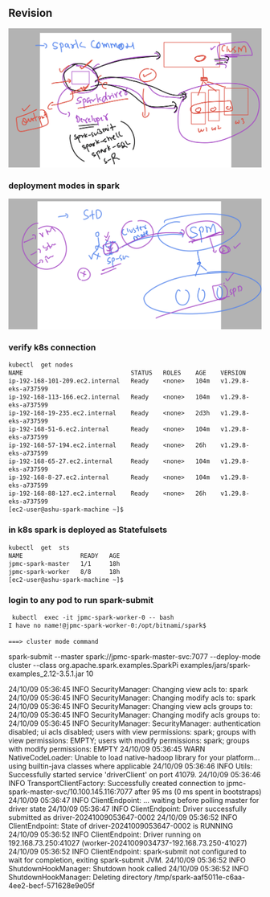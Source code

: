 ## Revision 

<img src="rev1.png">

### deployment modes in spark 

<img src="rev2.png">

### verify k8s connection 

```
kubectl  get nodes
NAME                              STATUS   ROLES    AGE    VERSION
ip-192-168-101-209.ec2.internal   Ready    <none>   104m   v1.29.8-eks-a737599
ip-192-168-113-166.ec2.internal   Ready    <none>   104m   v1.29.8-eks-a737599
ip-192-168-19-235.ec2.internal    Ready    <none>   2d3h   v1.29.8-eks-a737599
ip-192-168-51-6.ec2.internal      Ready    <none>   104m   v1.29.8-eks-a737599
ip-192-168-57-194.ec2.internal    Ready    <none>   26h    v1.29.8-eks-a737599
ip-192-168-65-27.ec2.internal     Ready    <none>   104m   v1.29.8-eks-a737599
ip-192-168-8-27.ec2.internal      Ready    <none>   104m   v1.29.8-eks-a737599
ip-192-168-88-127.ec2.internal    Ready    <none>   26h    v1.29.8-eks-a737599
[ec2-user@ashu-spark-machine ~]$ 

```

### in k8s spark is deployed as Statefulsets 

```
kubectl  get  sts
NAME                READY   AGE
jpmc-spark-master   1/1     18h
jpmc-spark-worker   8/8     18h
[ec2-user@ashu-spark-machine ~]$ 

```

### login to any pod to run spark-submit 

```
 kubectl  exec -it jpmc-spark-worker-0 -- bash 
I have no name!@jpmc-spark-worker-0:/opt/bitnami/spark$ 

===> cluster mode command 

```
spark-submit   --master spark://jpmc-spark-master-svc:7077 --deploy-mode cluster 
 --class org.apache.spark.examples.SparkPi examples/jars/spark-examples_2.12-3.5.1.jar 10 

 
24/10/09 05:36:45 INFO SecurityManager: Changing view acls to: spark
24/10/09 05:36:45 INFO SecurityManager: Changing modify acls to: spark
24/10/09 05:36:45 INFO SecurityManager: Changing view acls groups to: 
24/10/09 05:36:45 INFO SecurityManager: Changing modify acls groups to: 
24/10/09 05:36:45 INFO SecurityManager: SecurityManager: authentication disabled; ui acls disabled; users with view permissions: spark; groups with view permissions: EMPTY; users with modify permissions: spark; groups with modify permissions: EMPTY
24/10/09 05:36:45 WARN NativeCodeLoader: Unable to load native-hadoop library for your platform... using builtin-java classes where applicable
24/10/09 05:36:46 INFO Utils: Successfully started service 'driverClient' on port 41079.
24/10/09 05:36:46 INFO TransportClientFactory: Successfully created connection to jpmc-spark-master-svc/10.100.145.116:7077 after 95 ms (0 ms spent in bootstraps)
24/10/09 05:36:47 INFO ClientEndpoint: ... waiting before polling master for driver state
24/10/09 05:36:47 INFO ClientEndpoint: Driver successfully submitted as driver-20241009053647-0002
24/10/09 05:36:52 INFO ClientEndpoint: State of driver-20241009053647-0002 is RUNNING
24/10/09 05:36:52 INFO ClientEndpoint: Driver running on 192.168.73.250:41027 (worker-20241009034737-192.168.73.250-41027)
24/10/09 05:36:52 INFO ClientEndpoint: spark-submit not configured to wait for completion, exiting spark-submit JVM.
24/10/09 05:36:52 INFO ShutdownHookManager: Shutdown hook called
24/10/09 05:36:52 INFO ShutdownHookManager: Deleting directory /tmp/spark-aaf5011e-c6aa-4ee2-becf-571628e9e05f

```
